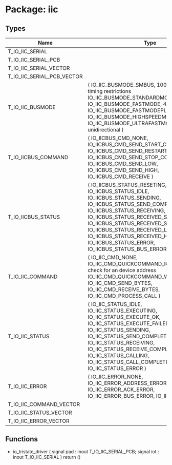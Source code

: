 # Package: iic
## Types
| Name                       | Type                                                                                                                                                                                                                                                                                                                                                                      | Description |
| -------------------------- | ------------------------------------------------------------------------------------------------------------------------------------------------------------------------------------------------------------------------------------------------------------------------------------------------------------------------------------------------------------------------- | ----------- |
| T_IO_IIC_SERIAL            |                                                                                                                                                                                                                                                                                                                                                                           |             |
| T_IO_IIC_SERIAL_PCB        |                                                                                                                                                                                                                                                                                                                                                                           |             |
| T_IO_IIC_SERIAL_VECTOR     |                                                                                                                                                                                                                                                                                                                                                                           |             |
| T_IO_IIC_SERIAL_PCB_VECTOR |                                                                                                                                                                                                                                                                                                                                                                           |             |
| T_IO_IIC_BUSMODE           | ( 		IO_IIC_BUSMODE_SMBUS,							   100 kHz; additional timing restrictions 		IO_IIC_BUSMODE_STANDARDMODE,			   100 kHz 		IO_IIC_BUSMODE_FASTMODE,					   400 kHz 		IO_IIC_BUSMODE_FASTMODEPLUS,			 1.000 kHz 		IO_IIC_BUSMODE_HIGHSPEEDMODE,			 3.400 kHz 		IO_IIC_BUSMODE_ULTRAFASTMODE			 5.000 kHz; unidirectional 	)                                                  |             |
| T_IO_IICBUS_COMMAND        | ( 		IO_IICBUS_CMD_NONE, 		IO_IICBUS_CMD_SEND_START_CONDITION, 		IO_IICBUS_CMD_SEND_RESTART_CONDITION, 		IO_IICBUS_CMD_SEND_STOP_CONDITION, 		IO_IICBUS_CMD_SEND_LOW, 		IO_IICBUS_CMD_SEND_HIGH, 		IO_IICBUS_CMD_RECEIVE 	)                                                                                                                                                |             |
| T_IO_IICBUS_STATUS         | ( 		IO_IICBUS_STATUS_RESETING, 		IO_IICBUS_STATUS_IDLE, 		IO_IICBUS_STATUS_SENDING, 		IO_IICBUS_STATUS_SEND_COMPLETE, 		IO_IICBUS_STATUS_RECEIVING, 		IO_IICBUS_STATUS_RECEIVED_START_CONDITION, 		IO_IICBUS_STATUS_RECEIVED_STOP_CONDITION, 		IO_IICBUS_STATUS_RECEIVED_LOW, 		IO_IICBUS_STATUS_RECEIVED_HIGH, 		IO_IICBUS_STATUS_ERROR, 		IO_IICBUS_STATUS_BUS_ERROR 	) |             |
| T_IO_IIC_COMMAND           | ( 		IO_IIC_CMD_NONE, 		IO_IIC_CMD_QUICKCOMMAND_READ,	 use this to check for an device address 		IO_IIC_CMD_QUICKCOMMAND_WRITE, 		IO_IIC_CMD_SEND_BYTES, 		IO_IIC_CMD_RECEIVE_BYTES, 		IO_IIC_CMD_PROCESS_CALL 	)                                                                                                                                                          |             |
| T_IO_IIC_STATUS            | ( 		IO_IIC_STATUS_IDLE, 		IO_IIC_STATUS_EXECUTING, 		IO_IIC_STATUS_EXECUTE_OK, 		IO_IIC_STATUS_EXECUTE_FAILED, 		IO_IIC_STATUS_SENDING, 		IO_IIC_STATUS_SEND_COMPLETE, 		IO_IIC_STATUS_RECEIVING, 		IO_IIC_STATUS_RECEIVE_COMPLETE, 		IO_IIC_STATUS_CALLING, 		IO_IIC_STATUS_CALL_COMPLETE, 		IO_IIC_STATUS_ERROR 	)                                                      |             |
| T_IO_IIC_ERROR             | ( 		IO_IIC_ERROR_NONE, 		IO_IIC_ERROR_ADDRESS_ERROR, 		IO_IIC_ERROR_ACK_ERROR, 		IO_IIC_ERROR_BUS_ERROR, 		IO_IIC_ERROR_FSM 	)                                                                                                                                                                                                                                            |             |
| T_IO_IIC_COMMAND_VECTOR    |                                                                                                                                                                                                                                                                                                                                                                           |             |
| T_IO_IIC_STATUS_VECTOR     |                                                                                                                                                                                                                                                                                                                                                                           |             |
| T_IO_IIC_ERROR_VECTOR      |                                                                                                                                                                                                                                                                                                                                                                           |             |
## Functions
- io_tristate_driver <font id="function_arguments">(		signal pad  : inout T_IO_IIC_SERIAL_PCB;
		signal iot  : inout T_IO_IIC_SERIAL
	)</font> <font id="function_return">return ()</font>
